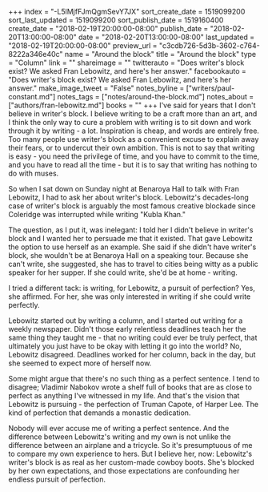 +++
index = "-L5lMjfFJmQgmSevY7JX"
sort_create_date = 1519099200
sort_last_updated = 1519099200
sort_publish_date = 1519160400
create_date = "2018-02-19T20:00:00-08:00"
publish_date = "2018-02-20T13:00:00-08:00"
date = "2018-02-20T13:00:00-08:00"
last_updated = "2018-02-19T20:00:00-08:00"
preview_url = "c3cdb726-5d3b-3602-c764-8222a346e40c"
name = "Around the block"
title = "Around the block"
type = "Column"
link = ""
shareimage = ""
twitterauto = "Does writer's block exist? We asked Fran Lebowitz, and here's her answer."
facebookauto = "Does writer's block exist? We asked Fran Lebowitz, and here's her answer."
make_image_tweet = "False"
notes_byline = ["writers/paul-constant.md"]
notes_tags = ["notes/around-the-block.md"]
notes_about = ["authors/fran-lebowitz.md"]
books = ""
+++
I've said for years that I don't believe in writer's block. I believe writing to be a craft more than an art, and I think the only way to cure a problem with writing is to sit down and work through it by writing - a lot. Inspiration is cheap, and words are entirely free. Too many people use writer's block as a convenient excuse to explain away their fears, or to undercut their own ambition. This is not to say that writing is easy - you need the privilege of time, and you have to commit to the time, and you have to read all the time - but it is to say that writing has nothing to do with muses.

So when I sat down on Sunday night at Benaroya Hall to talk with Fran Lebowitz, I had to ask her about writer's block. Lebowitz's decades-long case of writer's block is arguably the most famous creative blockade since Coleridge was interrupted while writing "Kubla Khan."

The question, as I put it, was inelegant: I told her I didn't believe in writer's block and I wanted her to persuade me that it existed. That gave Lebowitz the option to use herself as an example. She said if she didn't have writer's block, she wouldn't be at Benaroya Hall on a speaking tour. Because she can't write, she suggested, she has to travel to cities being witty as a public speaker for her supper. If she could write, she'd be at home - writing.

I tried a different tack: is writing, for Lebowitz, a pursuit of perfection? Yes, she affirmed. For her, she was only interested in writing if she could write perfectly.

Lebowitz started out by writing a column, and I started out writing for a weekly newspaper. Didn't those early relentless deadlines teach her the same thing they taught me - that no writing could ever be truly perfect, that ultimately you just have to be okay with letting it go into the world? No, Lebowitz disagreed. Deadlines worked for her column, back in the day, but she seemed to expect more of herself now.

Some might argue that there's no such thing as a perfect sentence. I tend to disagree; Vladimir Nabokov wrote a shelf full of books that are as close to perfect as anything I've witnessed in my life. And that's the vision that Lebowitz is pursuing - the perfection of Truman Capote, of Harper Lee. The kind of perfection that demands a monastic dedication.

Nobody will ever accuse me of writing a perfect sentence. And the difference between Lebowitz's writing and my own is not unlike the difference between an airplane and a tricycle. So it's presumptuous of me to compare my own experience to hers. But I believe her, now: Lebowitz's writer's block is as real as her custom-made cowboy boots. She's blocked by her own expectations, and those expectations are confounding her endless pursuit of perfection.

